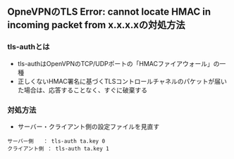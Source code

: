 ## OpneVPNのTLS Error: cannot locate HMAC in incoming packet from x.x.x.xの対処方法

### tls-authとは
- tls-authはOpenVPNのTCP/UDPポートの「HMACファイアウォール」の一種
- 正しくないHMAC署名に基づくTLSコントロールチャネルのパケットが届いた場合は、応答することなく、すぐに破棄する

### 対処方法
- サーバー・クライアント側の設定ファイルを見直す
```
サーバー側   ： tls-auth ta.key 0
クライアント側 ： tls-auth ta.key 1
```
